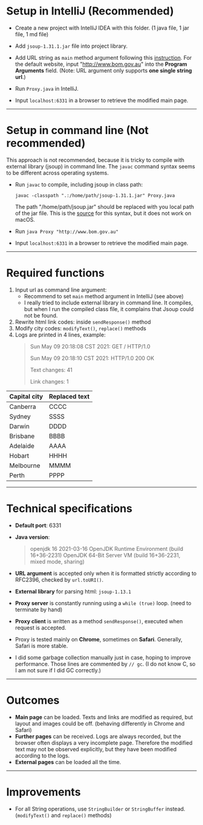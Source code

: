 # Setup in IntelliJ (Recommended)

-   Create a new project with IntelliJ IDEA with this folder. (1 java file, 1 jar file, 1 md file)
-   Add `jsoup-1.31.1.jar` file into project library. 

-   Add URL string as `main` method argument following this [instruction](https://stackoverflow.com/questions/2066307/how-do-you-input-command-line-arguments-in-intellij-idea). For the default website, input "http://www.bom.gov.au" into the **Program Arguments** field. (Note: URL argument only supports **one single string url**.)
-   Run `Proxy.java` in IntelliJ.
-   Input `localhost:6331` in a browser to retrieve the modified main page.

---

# Setup in command line (Not recommended)

This approach is not recommended, because it is tricky to compile with external library (jsoup) in command line. The `javac` command syntax seems to be different across operating systems.

-   Run `javac` to compile, including jsoup in class path:

    `javac -classpath ".:/home/path/jsoup-1.31.1.jar" Proxy.java`

    The path "/home/path/jsoup.jar" should be replaced with you local path of the jar file. This is the [source](https://stackoverflow.com/questions/9395207/how-to-include-jar-files-with-java-file-and-compile-in-command-prompt) for this syntax, but it does not work on macOS.

-   Run `java Proxy "http://www.bom.gov.au"`

-   Input `localhost:6331` in a browser to retrieve the modified main page.

---

# Required functions

1.  Input url as command line argument: 
    -   Recommend to set `main` method argument in IntelliJ (see above)
    -   I really tried to include external library in command line. It compiles, but when I run the compiled class file, it complains that Jsoup could not be found.
2.  Rewrite html link codes: inside `sendResponse()` method
3.  Modify city codes: `modifyText()`, `replace()` methods
4.  Logs are printed in 4 lines, example:
    >   Sun May 09 20:18:08 CST 2021: GET / HTTP/1.0
    >
    >   Sun May 09 20:18:10 CST 2021: HTTP/1.0 200 OK
    >
    >   Text changes: 41
    >
    >   Link changes: 1

| Capital city | Replaced text |
| ------------ | ------------- |
| Canberra     | CCCC          |
| Sydney       | SSSS          |
| Darwin       | DDDD          |
| Brisbane     | BBBB          |
| Adelaide     | AAAA          |
| Hobart       | HHHH          |
| Melbourne    | MMMM          |
| Perth        | PPPP          |

---

# Technical specifications

-   **Default port**: 6331

-   **Java version**:

    >    openjdk 16 2021-03-16
    >   OpenJDK Runtime Environment (build 16+36-2231)
    >   OpenJDK 64-Bit Server VM (build 16+36-2231, mixed mode, sharing)

-   **URL argument** is accepted only when it is formatted strictly according to RFC2396, checked by `url.toURI()`.

-   **External library** for parsing html: `jsoup-1.13.1`

-   **Proxy server** is constantly running using a `while (true)` loop. (need to terminate by hand)

-   **Proxy client** is written as a method `sendResponse()`, executed when request is accepted.

-   Proxy is tested mainly on **Chrome**, sometimes on **Safari**. Generally, Safari is more stable.

-   I did some garbage collection manually just in case, hoping to improve performance. Those lines are commented by `// gc`. (I do not know C, so I am not sure if I did GC correctly.)

---

# Outcomes

-   **Main page** can be loaded. Texts and links are modified as required, but layout and images could be off. (behaving differently in Chrome and Safari)
-   **Further pages** can be received. Logs are always recorded, but the browser often displays a very incomplete page. Therefore the modified text may not be observed explicitly, but they have been modified according to the logs.
-   **External pages** can be loaded all the time.

---

# Improvements

-   For all String operations, use `StringBuilder` or `StringBuffer` instead. (`modifyText()` and `replace()` methods)